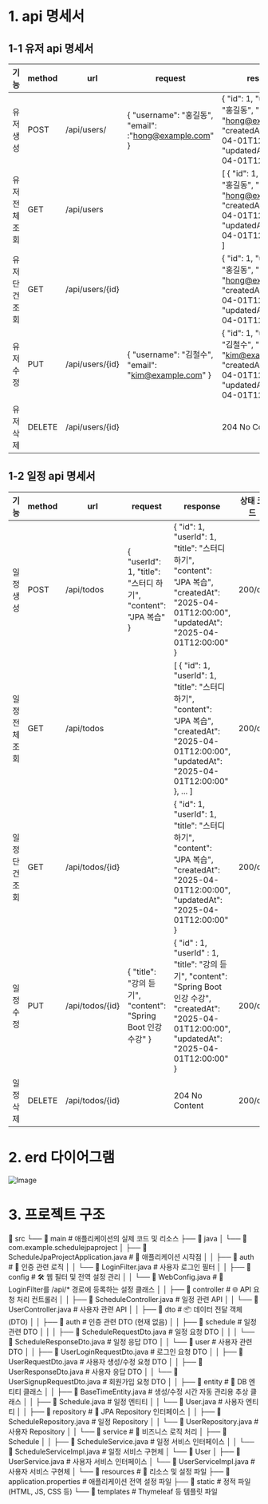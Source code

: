 # 1. api 명세서

## 1-1 유저 api 명세서
| 기능           | method | url             | request                                                  | response                                                                                                                                                                  | 상태 코드 |
|----------------|--------|-----------------|----------------------------------------------------------|---------------------------------------------------------------------------------------------------------------------------------------------------------------------------|:---------:|
| 유저 생성      | POST   | /api/users/     | { "username": "홍길동", "email": :"hong@example.com" }   | {   "id": 1,   "username": "홍길동",   "email": "hong@example.com",   "createdAt": "2025-04-01T12:00:00",   "updatedAt": "2025-04-01T12:00:00" }                          | 200/ok    |
| 유저 전체 조회 | GET    | /api/users      |                                                          | [   {     "id": 1,     "username": "홍길동",     "email": "hong@example.com",     "createdAt": "2025-04-01T12:00:00",     "updatedAt": "2025-04-01T12:00:00"   },   ... ] | 200/ok    |
| 유저 단건 조회 | GET    | /api/users/{id} |                                                          | {   "id": 1,   "username": "홍길동",   "email": "hong@example.com",   "createdAt": "2025-04-01T12:00:00",   "updatedAt": "2025-04-01T12:00:00" }                          | 200/ok    |
| 유저 수정      | PUT    | /api/users/{id} | {   "username": "김철수",   "email": "kim@example.com" } | {   "id": 1,   "username": "김철수",   "email": "kim@example.com",   "createdAt": "2025-04-01T12:00:00",   "updatedAt": "2025-04-01T12:00:00" }                           | 200/ok    |
| 유저 삭제      | DELETE | /api/users/{id} |                                                          | 204 No Content                                                                                                                                                            | 200/ok    |

## 1-2 일정 api 명세서
| 기능           | method | url             | request                                                              | response                                                                                                                                                                               | 상태 코드 |
|----------------|--------|-----------------|----------------------------------------------------------------------|----------------------------------------------------------------------------------------------------------------------------------------------------------------------------------------|:---------:|
| 일정 생성      | POST   | /api/todos      | {   "userId": 1,   "title": "스터디 하기",   "content": "JPA 복습" } | {   "id": 1,   "userId": 1,   "title": "스터디 하기",   "content": "JPA 복습",   "createdAt": "2025-04-01T12:00:00",   "updatedAt": "2025-04-01T12:00:00" }                            | 200/ok    |
| 일정 전체 조회 | GET    | /api/todos      |                                                                      | [   {     "id": 1,     "userId": 1,     "title": "스터디 하기",     "content": "JPA 복습",     "createdAt": "2025-04-01T12:00:00",     "updatedAt": "2025-04-01T12:00:00"   },   ... ] | 200/ok    |
| 일정 단건 조회 | GET    | /api/todos/{id} |                                                                      | {   "id": 1,   "userId": 1,   "title": "스터디 하기",   "content": "JPA 복습",   "createdAt": "2025-04-01T12:00:00",   "updatedAt": "2025-04-01T12:00:00" }                            | 200/ok    |
| 일정 수정      | PUT    | /api/todos/{id} | {   "title": "강의 듣기",   "content": "Spring Boot 인강 수강" }     | {   "id" : 1,   "userId" : 1,   "title": "강의 듣기",   "content": "Spring Boot 인강 수강",   "createdAt": "2025-04-01T12:00:00",   "updatedAt": "2025-04-01T12:00:00"  }              | 200/ok    |
| 일정 삭제      | DELETE | /api/todos/{id} |                                                                      | 204 No Content                                                                                                                                                                         | 200/ok    |

# 2. erd 다이어그램
![Image](https://github.com/user-attachments/assets/9eb0bea1-926a-4d9e-b9ea-490a501b0ef4)


# 3. 프로젝트 구조
📁 src
└── 📁 main                         # 애플리케이션의 실제 코드 및 리소스
├── 📁 java
│   └── 📁 com.example.schedulejpaproject
│       ├── 📄 ScheduleJpaProjectApplication.java    # 🚀 애플리케이션 시작점
│
│       ├── 📁 auth                                # 🔐 인증 관련 로직
│       │   └── 📄 LoginFilter.java                # 사용자 로그인 필터
│
│       ├── 📁 config                              # 🛠️ 웹 필터 및 전역 설정 관리
│       │   └── 📄 WebConfig.java                  # 🔐 LoginFilter를 /api/* 경로에 등록하는 설정 클래스
│
│       ├── 📁 controller                          # 🌐 API 요청 처리 컨트롤러
│       │   ├── 📄 ScheduleController.java         # 일정 관련 API
│       │   └── 📄 UserController.java             # 사용자 관련 API
│
│       ├── 📁 dto                                 # 📦 데이터 전달 객체 (DTO)
│       │   ├── 📁 auth                            # 인증 관련 DTO (현재 없음)
│       │   ├── 📁 schedule                        # 일정 관련 DTO
│       │   │   ├── 📄 ScheduleRequestDto.java     # 일정 요청 DTO
│       │   │   └── 📄 ScheduleResponseDto.java    # 일정 응답 DTO
│       │   └── 📁 user                            # 사용자 관련 DTO
│       │       ├── 📄 UserLoginRequestDto.java    # 로그인 요청 DTO
│       │       ├── 📄 UserRequestDto.java         # 사용자 생성/수정 요청 DTO
│       │       ├── 📄 UserResponseDto.java        # 사용자 응답 DTO
│       │       └── 📄 UserSignupRequestDto.java   # 회원가입 요청 DTO
│
│       ├── 📁 entity                              # 🧱 DB 엔티티 클래스
│       │   ├── 📄 BaseTimeEntity.java             # 생성/수정 시간 자동 관리용 추상 클래스
│       │   ├── 📄 Schedule.java                   # 일정 엔티티
│       │   └── 📄 User.java                       # 사용자 엔티티
│
│       ├── 📁 repository                          # 💾 JPA Repository 인터페이스
│       │   ├── 📄 ScheduleRepository.java         # 일정 Repository
│       │   └── 📄 UserRepository.java             # 사용자 Repository
│
│       └── 📁 service                             # 🧠 비즈니스 로직 처리
│           ├── 📁 Schedule
│           │   ├── 📄 ScheduleService.java        # 일정 서비스 인터페이스
│           │   └── 📄 ScheduleServiceImpl.java    # 일정 서비스 구현체
│           └── 📁 User
│               ├── 📄 UserService.java            # 사용자 서비스 인터페이스
│               └── 📄 UserServiceImpl.java        # 사용자 서비스 구현체
│
└── 📁 resources                                   # 📁 리소스 및 설정 파일
├── 📄 application.properties                  # 애플리케이션 전역 설정 파일
├── 📁 static                                  # 정적 파일 (HTML, JS, CSS 등)
└── 📁 templates                               # Thymeleaf 등 템플릿 파일
